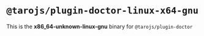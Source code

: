 # `@tarojs/plugin-doctor-linux-x64-gnu`

This is the **x86_64-unknown-linux-gnu** binary for `@tarojs/plugin-doctor`
